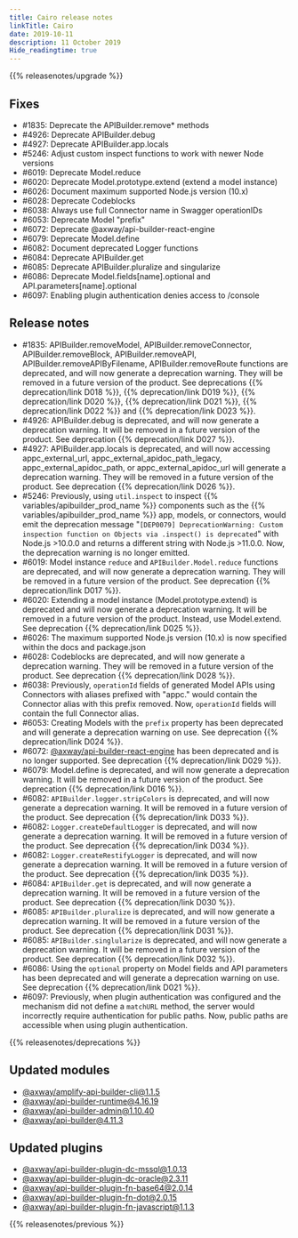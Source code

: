 ```yaml
---
title: Cairo release notes
linkTitle: Cairo
date: 2019-10-11
description: 11 October 2019
Hide_readingtime: true
---
```


{{% releasenotes/upgrade %}}

## Fixes

* #1835: Deprecate the APIBuilder.remove\* methods
* #4926: Deprecate APIBuilder.debug
* #4927: Deprecate APIBuilder.app.locals
* #5246: Adjust custom inspect functions to work with newer Node versions
* #6019: Deprecate Model.reduce
* #6020: Deprecate Model.prototype.extend (extend a model instance)
* #6026: Document maximum supported Node.js version (10.x)
* #6028: Deprecate Codeblocks
* #6038: Always use full Connector name in Swagger operationIDs
* #6053: Deprecate Model "prefix"
* #6072: Deprecate @axway/api-builder-react-engine
* #6079: Deprecate Model.define
* #6082: Document deprecated Logger functions
* #6084: Deprecate APIBuilder.get
* #6085: Deprecate APIBuilder.pluralize and singularize
* #6086: Deprecate Model.fields\[name\].optional and API.parameters\[name\].optional
* #6097: Enabling plugin authentication denies access to /console

## Release notes

* #1835: APIBuilder.removeModel, APIBuilder.removeConnector, APIBuilder.removeBlock, APIBuilder.removeAPI, APIBuilder.removeAPIByFilename, APIBuilder.removeRoute functions are deprecated, and will now generate a deprecation warning. They will be removed in a future version of the product. See deprecations {{% deprecation/link D018 %}}, {{% deprecation/link D019 %}}, {{% deprecation/link D020 %}}, {{% deprecation/link D021 %}}, {{% deprecation/link D022 %}} and {{% deprecation/link D023 %}}.
* #4926: APIBuilder.debug is deprecated, and will now generate a deprecation warning. It will be removed in a future version of the product. See deprecation {{% deprecation/link D027 %}}.
* #4927: APIBuilder.app.locals is deprecated, and will now accessing appc_external_url, appc_external_apidoc_path_legacy, appc_external_apidoc_path, or appc_external_apidoc_url will generate a deprecation warning. They will be removed in a future version of the product. See deprecation {{% deprecation/link D026 %}}.
* #5246: Previously, using `util.inspect` to inspect {{% variables/apibuilder_prod_name %}} components such as the {{% variables/apibuilder_prod_name %}} app, models, or connectors, would emit the deprecation message "`[DEP0079] DeprecationWarning: Custom inspection function on Objects via .inspect() is deprecated`" with Node.js >10.0.0 and returns a different string with Node.js >11.0.0. Now, the deprecation warning is no longer emitted.
* #6019: Model instance `reduce` and `APIBuilder.Model.reduce` functions are deprecated, and will now generate a deprecation warning. They will be removed in a future version of the product. See deprecation {{% deprecation/link D017 %}}.
* #6020: Extending a model instance (Model.prototype.extend) is deprecated and will now generate a deprecation warning. It will be removed in a future version of the product. Instead, use Model.extend. See deprecation {{% deprecation/link D025 %}}.
* #6026: The maximum supported Node.js version (10.x) is now specified within the docs and package.json
* #6028: Codeblocks are deprecated, and will now generate a deprecation warning. They will be removed in a future version of the product. See deprecation {{% deprecation/link D028 %}}.
* #6038: Previously, `operationId` fields of generated Model APIs using Connectors with aliases prefixed with "appc." would contain the Connector alias with this prefix removed. Now, `operationId` fields will contain the full Connector alias.
* #6053: Creating Models with the `prefix` property has been deprecated and will generate a deprecation warning on use. See deprecation {{% deprecation/link D024 %}}.
* #6072: [@axway/api-builder-react-engine](https://www.npmjs.com/package/@axway/api-builder-react-engine) has been deprecated and is no longer supported. See deprecation {{% deprecation/link D029 %}}.
* #6079: Model.define is deprecated, and will now generate a deprecation warning. It will be removed in a future version of the product. See deprecation {{% deprecation/link D016 %}}.
* #6082: `APIBuilder.logger.stripColors` is deprecated, and will now generate a deprecation warning. It will be removed in a future version of the product. See deprecation {{% deprecation/link D033 %}}.
* #6082: `Logger.createDefaultLogger` is deprecated, and will now generate a deprecation warning. It will be removed in a future version of the product. See deprecation {{% deprecation/link D034 %}}.
* #6082: `Logger.createRestifyLogger` is deprecated, and will now generate a deprecation warning. It will be removed in a future version of the product. See deprecation {{% deprecation/link D035 %}}.
* #6084: `APIBuilder.get` is deprecated, and will now generate a deprecation warning. It will be removed in a future version of the product. See deprecation {{% deprecation/link D030 %}}.
* #6085: `APIBuilder.pluralize` is deprecated, and will now generate a deprecation warning. It will be removed in a future version of the product. See deprecation {{% deprecation/link D031 %}}.
* #6085: `APIBuilder.singlularize` is deprecated, and will now generate a deprecation warning. It will be removed in a future version of the product. See deprecation {{% deprecation/link D032 %}}.
* #6086: Using the `optional` property on Model fields and API parameters has been deprecated and will generate a deprecation warning on use. See deprecation {{% deprecation/link D021 %}}.
* #6097: Previously, when plugin authentication was configured and the mechanism did not define a `matchURL` method, the server would incorrectly require authentication for public paths. Now, public paths are accessible when using plugin authentication.

{{% releasenotes/deprecations %}}

## Updated modules

* [@axway/amplify-api-builder-cli@1.1.5](https://www.npmjs.com/package/@axway/amplify-api-builder-cli/v/1.1.5)
* [@axway/api-builder-runtime@4.16.19](https://www.npmjs.com/package/@axway/api-builder-runtime/v/4.16.19)
* [@axway/api-builder-admin@1.10.40](https://www.npmjs.com/package/@axway/api-builder-admin/v/1.10.40)
* [@axway/api-builder@4.11.3](https://www.npmjs.com/package/@axway/api-builder/v/4.11.3)

## Updated plugins

* [@axway/api-builder-plugin-dc-mssql@1.0.13](https://www.npmjs.com/package/@axway/api-builder-plugin-dc-mssql/v/1.0.13)
* [@axway/api-builder-plugin-dc-oracle@2.3.11](https://www.npmjs.com/package/@axway/api-builder-plugin-dc-oracle/v/2.3.11)
* [@axway/api-builder-plugin-fn-base64@2.0.14](https://www.npmjs.com/package/@axway/api-builder-plugin-fn-base64/v/2.0.14)
* [@axway/api-builder-plugin-fn-dot@2.0.15](https://www.npmjs.com/package/@axway/api-builder-plugin-fn-dot/v/2.0.15)
* [@axway/api-builder-plugin-fn-javascript@1.1.3](https://www.npmjs.com/package/@axway/api-builder-plugin-fn-javascript/v/1.1.3)

{{% releasenotes/previous %}}
